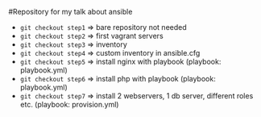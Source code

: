 #Repository for my talk about ansible

* `git checkout step1` => bare repository not needed
* `git checkout step2` => first vagrant servers
* `git checkout step3` => inventory
* `git checkout step4` => custom inventory in ansible.cfg
* `git checkout step5` => install nginx with playbook (playbook: playbook.yml)
* `git checkout step6` => install php with playbook (playbook: playbook.yml)
* `git checkout step7` => install 2 webservers, 1 db server, different roles etc. (playbook: provision.yml)
